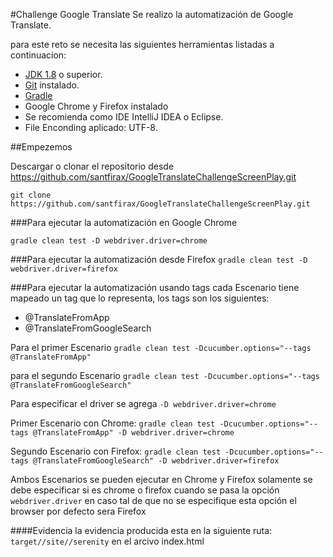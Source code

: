 #Challenge Google Translate
Se realizo la automatización de Google Translate.

para este reto se necesita las siguientes herramientas listadas a continuacion:

* [JDK 1.8](https://www.oracle.com/technetwork/java/javase/downloads/index.html "JDK 1.8") o superior.
* [Git](https://git-scm.com/,"Git") instalado.
* [Gradle](https://gradle.org/install/,"Gradle")
* Google Chrome y Firefox instalado
* Se recomienda como IDE IntelliJ IDEA o Eclipse.
* File Enconding aplicado: UTF-8.

##Empezemos

Descargar o clonar el repositorio desde https://github.com/santfirax/GoogleTranslateChallengeScreenPlay.git

`git clone https://github.com/santfirax/GoogleTranslateChallengeScreenPlay.git`

###Para ejecutar la automatización en Google Chrome

`gradle clean test -D webdriver.driver=chrome`

###Para ejecutar la automatización desde Firefox 
`gradle clean test -D webdriver.driver=firefox`

###Para ejecutar la automatización usando tags
cada Escenario tiene mapeado un tag que lo representa, los tags son los siguientes:
* @TranslateFromApp
* @TranslateFromGoogleSearch

Para el primer Escenario `gradle clean test -Dcucumber.options="--tags @TranslateFromApp"`

para el segundo Escenario `gradle clean test -Dcucumber.options="--tags @TranslateFromGoogleSearch"`

Para especificar el driver se agrega `-D webdriver.driver=chrome`

Primer Escenario con Chrome: `gradle clean test -Dcucumber.options="--tags @TranslateFromApp" -D webdriver.driver=chrome`

Segundo Escenario con Firefox: `gradle clean test -Dcucumber.options="--tags @TranslateFromGoogleSearch" -D webdriver.driver=firefox`

Ambos Escenarios se pueden ejecutar en Chrome y Firefox solamente se debe especificar si es chrome o firefox cuando se pasa la opción `webdriver.driver` en caso tal de que no se especifique esta opción el browser por defecto sera Firefox

####Evidencia
la evidencia producida esta en la siguiente ruta:
`target//site//serenity` en el arcivo index.html